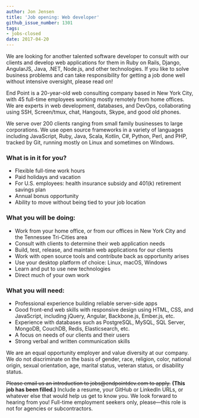 ```yaml
---
author: Jon Jensen
title: 'Job opening: Web developer'
github_issue_number: 1301
tags:
- jobs-closed
date: 2017-04-20
---
```


We are looking for another talented software developer to consult with our clients and develop web applications for them in Ruby on Rails, Django, AngularJS, Java, .NET, Node.js, and other technologies. If you like to solve business problems and can take responsibility for getting a job done well without intensive oversight, please read on!

End Point is a 20-year-old web consulting company based in New York City, with 45 full-time employees working mostly remotely from home offices. We are experts in web development, databases, and DevOps, collaborating using SSH, Screen/tmux, chat, Hangouts, Skype, and good old phones.

We serve over 200 clients ranging from small family businesses to large corporations. We use open source frameworks in a variety of languages including JavaScript, Ruby, Java, Scala, Kotlin, C#, Python, Perl, and PHP, tracked by Git, running mostly on Linux and sometimes on Windows.

### What is in it for you?

- Flexible full-time work hours
- Paid holidays and vacation
- For U.S. employees: health insurance subsidy and 401(k) retirement savings plan
- Annual bonus opportunity
- Ability to move without being tied to your job location

### What you will be doing:

- Work from your home office, or from our offices in New York City and the Tennessee Tri-Cities area
- Consult with clients to determine their web application needs
- Build, test, release, and maintain web applications for our clients
- Work with open source tools and contribute back as opportunity arises
- Use your desktop platform of choice: Linux, macOS, Windows
- Learn and put to use new technologies
- Direct much of your own work

### What you will need:

- Professional experience building reliable server-side apps
- Good front-end web skills with responsive design using HTML, CSS, and JavaScript, including jQuery, Angular, Backbone.js, Ember.js, etc.
- Experience with databases such as PostgreSQL, MySQL, SQL Server, MongoDB, CouchDB, Redis, Elasticsearch, etc.
- A focus on needs of our clients and their users
- Strong verbal and written communication skills

We are an equal opportunity employer and value diversity at our company. We do not discriminate on the basis of gender, race, religion, color, national origin, sexual orientation, age, marital status, veteran status, or disability status.

~~Please email us an introduction to jobs&#x40;endpointdev.com to apply.~~
**(This job has been filled.)**
Include a resume, your GitHub or LinkedIn URLs, or whatever else that would help us get to know you. We look forward to hearing from you! Full-time employment seekers only, please—​this role is not for agencies or subcontractors.
